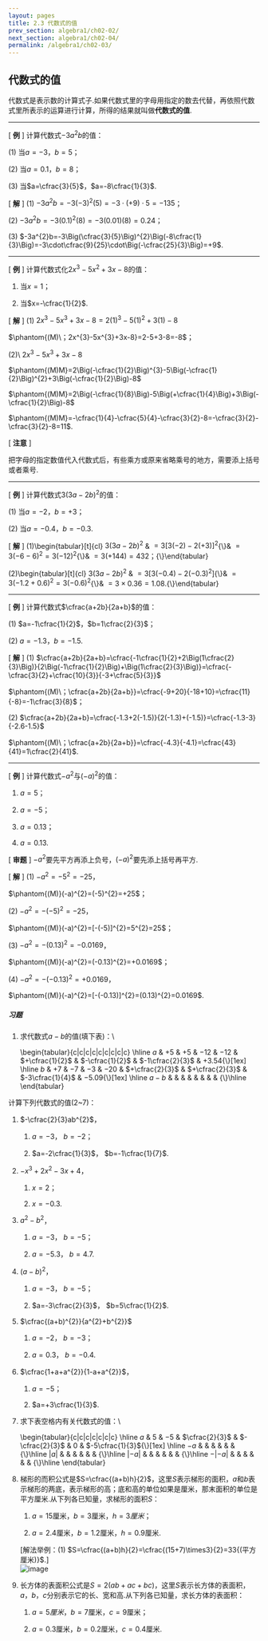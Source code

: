 ```yaml
---
layout: pages
title: 2.3 代数式的值
prev_section: algebra1/ch02-02/
next_section: algebra1/ch02-04/
permalink: /algebra1/ch02-03/
---
```


代数式的值
----------

代数式是表示数的计算式子.如果代数式里的字母用指定的数去代替，再依照代数式里所表示的运算进行计算，所得的结果就叫做**代数式的值**.


***

[ **例** ] 
计算代数式$-3a^{2}b$的值：  

(1) 当$a=-3$，$b=5$；  

(2) 当$a=0.1$，$b=8$；  

(3) 当$a=\cfrac{3}{5}$，$a=-8\cfrac{1}{3}$.

[ **解** ] 
(1) $-3a^{2}b=-3(-3)^{2}(5)=-3\cdot(+9)\cdot5=-135$；  

(2) $-3a^{2}b=-3(0.1)^{2}(8)=-3(0.01)(8)=0.24$；  

(3) $-3a^{2}b=-3\Big(\cfrac{3}{5}\Big)^{2}\Big(-8\cfrac{1}{3}\Big)=-3\cdot\cfrac{9}{25}\cdot\Big(-\cfrac{25}{3}\Big)=+9$.


***

[ **例** ] 
计算代数式化$2x^{3}-5x^{2}+3x-8$的值：

1.  当$x=1$；

2.  当$x=-\cfrac{1}{2}$.

[ **解** ] 
(1) $2x^{3}-5x^{3}+3x-8=2(1)^{3}-5(1)^{2}+3(1)-8$  

$\phantom{(M)\；2x^{3}-5x^{3}+3x-8}=2-5+3-8=-8$；  

(2)\ $2x^{3}-5x^{3}+3x-8$  

$\phantom{(M)M}=2\Big(-\cfrac{1}{2}\Big)^{3}-5\Big(-\cfrac{1}{2}\Big)^{2}+3\Big(-\cfrac{1}{2}\Big)-8$  

$\phantom{(M)M}=2\Big(-\cfrac{1}{8}\Big)-5\Big(+\cfrac{1}{4}\Big)+3\Big(-\cfrac{1}{2}\Big)-8$  

$\phantom{(M)M}=-\cfrac{1}{4}-\cfrac{5}{4}-\cfrac{3}{2}-8=-\cfrac{3}{2}-\cfrac{3}{2}-8=11$.

[ **注意** ]

把字母的指定数值代入代数式后，有些乘方或原来省略乘号的地方，需要添上括号或者乘号.


***

[ **例** ] 
计算代数式$3(3a-2b)^{2}$的值：  

(1) 当$a=-2$，$b=+3$；  

(2) 当$a=-0.4$，$b=-0.3$.

[ **解** ] 
(1)\begin{tabular}[t]{cl}
$3(3a-2b)^{2}$ & $=3[3(-2)-2(+3)]^{2}${\\}& $=3(-6-6)^{2}=3(-12)^{2}${\\}& $=3(+144)=432$；{\\}\end{tabular}  

(2)\begin{tabular}[t]{cl}
$3(3a-2b)^{2}$ & $=3[3(-0.4)-2(-0.3)^{2}]${\\}& $=3(-1.2+0.6)^{2}=3(-0.6)^{2}${\\}& $=3\times0.36=1.08$.{\\}\end{tabular}


***

[ **例** ] 
计算代数式$\cfrac{a+2b}{2a+b}$的值：  

(1) $a=-1\cfrac{1}{2}$，$b=1\cfrac{2}{3}$；  

(2) $a=-1.3$，$b=-1.5$.

[ **解** ] 
(1) $\cfrac{a+2b}{2a+b}=\cfrac{-1\cfrac{1}{2}+2\Big(1\cfrac{2}{3}\Big)}{2\Big(-1\cfrac{1}{2}\Big)+\Big(1\cfrac{2}{3}\Big)}=\cfrac{-\cfrac{3}{2}+\cfrac{10}{3}}{-3+\cfrac{5}{3}}$  

$\phantom{(M)\；\cfrac{a+2b}{2a+b}}=\cfrac{-9+20}{-18+10}=\cfrac{11}{-8}=-1\cfrac{3}{8}$；  

(2) $\cfrac{a+2b}{2a+b}=\cfrac{-1.3+2(-1.5)}{2(-1.3)+(-1.5)}=\cfrac{-1.3-3}{-2.6-1.5}$  

$\phantom{(M)\；\cfrac{a+2b}{2a+b}}=\cfrac{-4.3}{-4.1}=\cfrac{43}{41}=1\cfrac{2}{41}$.


***

[ **例** ] 
计算代数式$-a^{2}$与$(-a)^{2}$的值：

1.  $a=5$；

2.  $a=-5$；

3.  $a=0.13$；

4.  $a=0.13$.

[ **审题** ] 
$-a^{2}$要先平方再添上负号，$(-a)^{2}$要先添上括号再平方.

[ **解** ] 
(1) $-a^{2}=-5^{2}=-25$，  

$\phantom{(M)}(-a)^{2}=(-5)^{2}=+25$；  

(2) $-a^{2}=-(-5)^{2}=-25$，  

$\phantom{(M)}(-a)^{2}=[-(-5)]^{2}=5^{2}=25$；  

(3) $-a^{2}=-(0.13)^{2}=-0.0169$，  

$\phantom{(M)}(-a)^{2}=(-0.13)^{2}=+0.0169$；  

(4) $-a^{2}=-(-0.13)^{2}=+0.0169$，  

$\phantom{(M)}(-a)^{2}=[-(-0.13)]^{2}=(0.13)^{2}=0.0169$.




<div class="note">
<h5>习题</h5>
</div>

1.  求代数式$a-b$的值(填下表)：\

    \begin{tabular}{c|c|c|c|c|c|c|c|c}
    \hline 
    $a$ & $+5$ & $+5$ & $-12$ & $-12$ & $+\cfrac{1}{2}$ & $-\cfrac{1}{2}$ & $-1\cfrac{2}{3}$ & $+3.54${\\}[1ex]
    \hline 
    $b$ & $+7$ & $-7$ & $-3$ & $-20$ & $+\cfrac{2}{3}$ & $+\cfrac{2}{3}$ & $-3\cfrac{1}{4}$ & $-5.09${\\}[1ex]
    \hline 
    $a-b$ &  &  &  &  &  &  &  & {\\}\hline 
    \end{tabular}

计算下列代数式的值(2~7)：

1.  $-\cfrac{2}{3}ab^{2}$，

    1.  $a=-3$， $b=-2$；

    2.  $a=-2\cfrac{1}{3}$， $b=-1\cfrac{1}{7}$.

2.  $-x^{3}+2x^{2}-3x+4$，

    1.  $x=2$；

    2.  $x=-0.3$.

3.  $a^{2}-b^{2}$，

    1.  $a=-3$， $b=-5$；

    2.  $a=-5.3$， $b=4.7$.

4.  $(a-b)^{2}$，

    1.  $a=-3$， $b=-5$；

    2.  $a=-3\cfrac{2}{3}$， $b=5\cfrac{1}{2}$.

5.  $\cfrac{(a+b)^{2}}{a^{2}+b^{2}}$

    1.  $a=-2$， $b=-3$；

    2.  $a=0.3$， $b=-0.4$.

6.  $\cfrac{1+a+a^{2}}{1-a+a^{2}}$，

    1.  $a=-5$；

    2.  $a=+3\cfrac{1}{3}$.

7.  求下表空格内有关代数式的值：\

    \begin{tabular}{c|c|c|c|c|c|c}
    \hline 
    $a$ & $5$ & $-5$ & $\cfrac{2}{3}$ & $-\cfrac{2}{3}$ & $0$ & $-5\cfrac{1}{3}${\\}[1ex]
    \hline 
    $-a$ &  &  &  &  &  & {\\}\hline 
    $|a|$ &  &  &  &  &  & {\\}\hline 
    $|-a|$ &  &  &  &  &  & {\\}\hline 
    $-|-a|$ &  &  &  &  &  & {\\}\hline 
    \end{tabular}
8.  梯形的而积公式是$S=\cfrac{(a+b)h}{2}$，这里$S$表示梯形的面积，$a$和$b$表示梯形的两底，表示梯形的高；底和高的单位如果是厘米，那末面积的单位是平方厘米.从下列各已知量，求梯形的面积$S$：

    1.  $a=15$厘米，$b=3$厘米，$h=3{厘米}$；

    2.  $a=2.4$厘米，$b=1.2$厘米，$h=0.9$厘米.

    [解法举例：(1) $S=\cfrac{(a+b)h}{2}=\cfrac{(15+7)\times3}{2}=33{(平方厘米)}$.]\
    ![image](images/-085.png)

9.  长方体的表面积公式是$S=2(ab+ac+bc)$，这里$S$表示长方体的表面积，$a$，$b$，$c$分别表示它的长、宽和高.从下列各已知量，求长方体的表面积：

    1.  $a=5{厘米}$，$b=7$厘米，$c=9$厘米；

    2.  $a=0.3$厘米，$b=0.2$厘米，$c=0.4$厘米.



